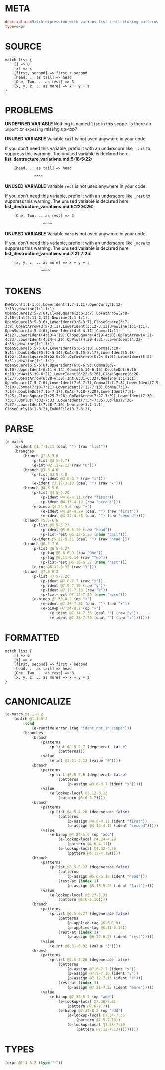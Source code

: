 # META
~~~ini
description=Match expression with various list destructuring patterns
type=expr
~~~
# SOURCE
~~~roc
match list {
    [] => 0
    [x] => x
    [first, second] => first + second
    [head, .. as tail] => head
    [One, Two, .. as rest] => 3
    [x, y, z, .. as more] => x + y + z
}
~~~
# PROBLEMS
**UNDEFINED VARIABLE**
Nothing is named `list` in this scope.
Is there an `import` or `exposing` missing up-top?

**UNUSED VARIABLE**
Variable ``tail`` is not used anywhere in your code.

If you don't need this variable, prefix it with an underscore like `_tail` to suppress this warning.
The unused variable is declared here:
**list_destructure_variations.md:5:18:5:22:**
```roc
    [head, .. as tail] => head
```
                 ^^^^


**UNUSED VARIABLE**
Variable ``rest`` is not used anywhere in your code.

If you don't need this variable, prefix it with an underscore like `_rest` to suppress this warning.
The unused variable is declared here:
**list_destructure_variations.md:6:22:6:26:**
```roc
    [One, Two, .. as rest] => 3
```
                     ^^^^


**UNUSED VARIABLE**
Variable ``more`` is not used anywhere in your code.

If you don't need this variable, prefix it with an underscore like `_more` to suppress this warning.
The unused variable is declared here:
**list_destructure_variations.md:7:21:7:25:**
```roc
    [x, y, z, .. as more] => x + y + z
```
                    ^^^^


# TOKENS
~~~zig
KwMatch(1:1-1:6),LowerIdent(1:7-1:11),OpenCurly(1:12-1:13),Newline(1:1-1:1),
OpenSquare(2:5-2:6),CloseSquare(2:6-2:7),OpFatArrow(2:8-2:10),Int(2:11-2:12),Newline(1:1-1:1),
OpenSquare(3:5-3:6),LowerIdent(3:6-3:7),CloseSquare(3:7-3:8),OpFatArrow(3:9-3:11),LowerIdent(3:12-3:13),Newline(1:1-1:1),
OpenSquare(4:5-4:6),LowerIdent(4:6-4:11),Comma(4:11-4:12),LowerIdent(4:13-4:19),CloseSquare(4:19-4:20),OpFatArrow(4:21-4:23),LowerIdent(4:24-4:29),OpPlus(4:30-4:31),LowerIdent(4:32-4:38),Newline(1:1-1:1),
OpenSquare(5:5-5:6),LowerIdent(5:6-5:10),Comma(5:10-5:11),DoubleDot(5:12-5:14),KwAs(5:15-5:17),LowerIdent(5:18-5:22),CloseSquare(5:22-5:23),OpFatArrow(5:24-5:26),LowerIdent(5:27-5:31),Newline(1:1-1:1),
OpenSquare(6:5-6:6),UpperIdent(6:6-6:9),Comma(6:9-6:10),UpperIdent(6:11-6:14),Comma(6:14-6:15),DoubleDot(6:16-6:18),KwAs(6:19-6:21),LowerIdent(6:22-6:26),CloseSquare(6:26-6:27),OpFatArrow(6:28-6:30),Int(6:31-6:32),Newline(1:1-1:1),
OpenSquare(7:5-7:6),LowerIdent(7:6-7:7),Comma(7:7-7:8),LowerIdent(7:9-7:10),Comma(7:10-7:11),LowerIdent(7:12-7:13),Comma(7:13-7:14),DoubleDot(7:15-7:17),KwAs(7:18-7:20),LowerIdent(7:21-7:25),CloseSquare(7:25-7:26),OpFatArrow(7:27-7:29),LowerIdent(7:30-7:31),OpPlus(7:32-7:33),LowerIdent(7:34-7:35),OpPlus(7:36-7:37),LowerIdent(7:38-7:39),Newline(1:1-1:1),
CloseCurly(8:1-8:2),EndOfFile(8:2-8:2),
~~~
# PARSE
~~~clojure
(e-match
	(e-ident @1.7-1.11 (qaul "") (raw "list"))
	(branches
		(branch @2.5-3.6
			(p-list @2.5-2.7)
			(e-int @2.11-2.12 (raw "0")))
		(branch @3.5-4.6
			(p-list @3.5-3.8
				(p-ident @3.6-3.7 (raw "x")))
			(e-ident @3.12-3.13 (qaul "") (raw "x")))
		(branch @4.5-5.6
			(p-list @4.5-4.20
				(p-ident @4.6-4.11 (raw "first"))
				(p-ident @4.13-4.19 (raw "second")))
			(e-binop @4.24-5.6 (op "+")
				(e-ident @4.24-4.29 (qaul "") (raw "first"))
				(e-ident @4.32-4.38 (qaul "") (raw "second"))))
		(branch @5.5-6.6
			(p-list @5.5-5.23
				(p-ident @5.6-5.10 (raw "head"))
				(p-list-rest @5.12-5.23 (name "tail")))
			(e-ident @5.27-5.31 (qaul "") (raw "head")))
		(branch @6.5-7.6
			(p-list @6.5-6.27
				(p-tag @6.6-6.9 (raw "One"))
				(p-tag @6.11-6.14 (raw "Two"))
				(p-list-rest @6.16-6.27 (name "rest")))
			(e-int @6.31-6.32 (raw "3")))
		(branch @7.5-8.2
			(p-list @7.5-7.26
				(p-ident @7.6-7.7 (raw "x"))
				(p-ident @7.9-7.10 (raw "y"))
				(p-ident @7.12-7.13 (raw "z"))
				(p-list-rest @7.15-7.26 (name "more")))
			(e-binop @7.30-8.2 (op "+")
				(e-ident @7.30-7.31 (qaul "") (raw "x"))
				(e-binop @7.34-8.2 (op "+")
					(e-ident @7.34-7.35 (qaul "") (raw "y"))
					(e-ident @7.38-7.39 (qaul "") (raw "z")))))))
~~~
# FORMATTED
~~~roc
match list {
	[] => 0
	[x] => x
	[first, second] => first + second
	[head, .. as tail] => head
	[One, Two, .. as rest] => 3
	[x, y, z, .. as more] => x + y + z
}
~~~
# CANONICALIZE
~~~clojure
(e-match @1.1-8.2
	(match @1.1-8.2
		(cond
			(e-runtime-error (tag "ident_not_in_scope")))
		(branches
			(branch
				(patterns
					(p-list @2.5-2.7 (degenerate false)
						(patterns)))
				(value
					(e-int @2.11-2.12 (value "0"))))
			(branch
				(patterns
					(p-list @3.5-3.8 (degenerate false)
						(patterns
							(p-assign @3.6-3.7 (ident "x")))))
				(value
					(e-lookup-local @3.12-3.13
						(pattern @3.6-3.7))))
			(branch
				(patterns
					(p-list @4.5-4.20 (degenerate false)
						(patterns
							(p-assign @4.6-4.11 (ident "first"))
							(p-assign @4.13-4.19 (ident "second")))))
				(value
					(e-binop @4.24-5.6 (op "add")
						(e-lookup-local @4.24-4.29
							(pattern @4.6-4.11))
						(e-lookup-local @4.32-4.38
							(pattern @4.13-4.19)))))
			(branch
				(patterns
					(p-list @5.5-5.23 (degenerate false)
						(patterns
							(p-assign @5.6-5.10 (ident "head")))
						(rest-at (index 1)
							(p-assign @5.18-5.22 (ident "tail")))))
				(value
					(e-lookup-local @5.27-5.31
						(pattern @5.6-5.10))))
			(branch
				(patterns
					(p-list @6.5-6.27 (degenerate false)
						(patterns
							(p-applied-tag @6.6-6.9)
							(p-applied-tag @6.11-6.14))
						(rest-at (index 2)
							(p-assign @6.22-6.26 (ident "rest")))))
				(value
					(e-int @6.31-6.32 (value "3"))))
			(branch
				(patterns
					(p-list @7.5-7.26 (degenerate false)
						(patterns
							(p-assign @7.6-7.7 (ident "x"))
							(p-assign @7.9-7.10 (ident "y"))
							(p-assign @7.12-7.13 (ident "z")))
						(rest-at (index 3)
							(p-assign @7.21-7.25 (ident "more")))))
				(value
					(e-binop @7.30-8.2 (op "add")
						(e-lookup-local @7.30-7.31
							(pattern @7.6-7.7))
						(e-binop @7.34-8.2 (op "add")
							(e-lookup-local @7.34-7.35
								(pattern @7.9-7.10))
							(e-lookup-local @7.38-7.39
								(pattern @7.12-7.13)))))))))
~~~
# TYPES
~~~clojure
(expr @1.1-8.2 (type "*"))
~~~
